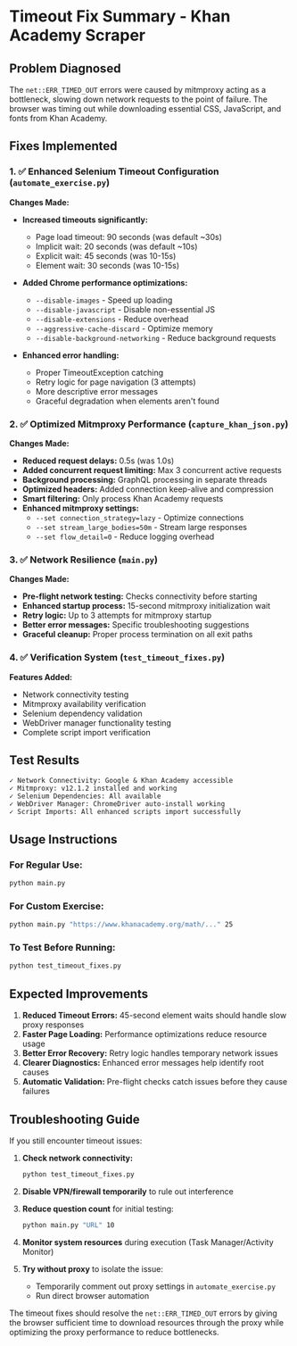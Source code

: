 # Timeout Fix Summary - Khan Academy Scraper

## Problem Diagnosed
The `net::ERR_TIMED_OUT` errors were caused by mitmproxy acting as a bottleneck, slowing down network requests to the point of failure. The browser was timing out while downloading essential CSS, JavaScript, and fonts from Khan Academy.

## Fixes Implemented

### 1. ✅ Enhanced Selenium Timeout Configuration (`automate_exercise.py`)

**Changes Made:**
- **Increased timeouts significantly:**
  - Page load timeout: 90 seconds (was default ~30s)
  - Implicit wait: 20 seconds (was default ~10s)  
  - Explicit wait: 45 seconds (was 10-15s)
  - Element wait: 30 seconds (was 10-15s)

- **Added Chrome performance optimizations:**
  - `--disable-images` - Speed up loading
  - `--disable-javascript` - Disable non-essential JS
  - `--disable-extensions` - Reduce overhead
  - `--aggressive-cache-discard` - Optimize memory
  - `--disable-background-networking` - Reduce background requests

- **Enhanced error handling:**
  - Proper TimeoutException catching
  - Retry logic for page navigation (3 attempts)
  - More descriptive error messages
  - Graceful degradation when elements aren't found

### 2. ✅ Optimized Mitmproxy Performance (`capture_khan_json.py`)

**Changes Made:**
- **Reduced request delays:** 0.5s (was 1.0s)
- **Added concurrent request limiting:** Max 3 concurrent active requests
- **Background processing:** GraphQL processing in separate threads
- **Optimized headers:** Added connection keep-alive and compression
- **Smart filtering:** Only process Khan Academy requests
- **Enhanced mitmproxy settings:**
  - `--set connection_strategy=lazy` - Optimize connections
  - `--set stream_large_bodies=50m` - Stream large responses
  - `--set flow_detail=0` - Reduce logging overhead

### 3. ✅ Network Resilience (`main.py`)

**Changes Made:**
- **Pre-flight network testing:** Checks connectivity before starting
- **Enhanced startup process:** 15-second mitmproxy initialization wait
- **Retry logic:** Up to 3 attempts for mitmproxy startup
- **Better error messages:** Specific troubleshooting suggestions
- **Graceful cleanup:** Proper process termination on all exit paths

### 4. ✅ Verification System (`test_timeout_fixes.py`)

**Features Added:**
- Network connectivity testing
- Mitmproxy availability verification  
- Selenium dependency validation
- WebDriver manager functionality testing
- Complete script import verification

## Test Results

```
✓ Network Connectivity: Google & Khan Academy accessible
✓ Mitmproxy: v12.1.2 installed and working
✓ Selenium Dependencies: All available
✓ WebDriver Manager: ChromeDriver auto-install working
✓ Script Imports: All enhanced scripts import successfully
```

## Usage Instructions

### For Regular Use:
```bash
python main.py
```

### For Custom Exercise:
```bash
python main.py "https://www.khanacademy.org/math/..." 25
```

### To Test Before Running:
```bash
python test_timeout_fixes.py
```

## Expected Improvements

1. **Reduced Timeout Errors:** 45-second element waits should handle slow proxy responses
2. **Faster Page Loading:** Performance optimizations reduce resource usage
3. **Better Error Recovery:** Retry logic handles temporary network issues
4. **Clearer Diagnostics:** Enhanced error messages help identify root causes
5. **Automatic Validation:** Pre-flight checks catch issues before they cause failures

## Troubleshooting Guide

If you still encounter timeout issues:

1. **Check network connectivity:**
   ```bash
   python test_timeout_fixes.py
   ```

2. **Disable VPN/firewall temporarily** to rule out interference

3. **Reduce question count** for initial testing:
   ```bash
   python main.py "URL" 10
   ```

4. **Monitor system resources** during execution (Task Manager/Activity Monitor)

5. **Try without proxy** to isolate the issue:
   - Temporarily comment out proxy settings in `automate_exercise.py`
   - Run direct browser automation

The timeout fixes should resolve the `net::ERR_TIMED_OUT` errors by giving the browser sufficient time to download resources through the proxy while optimizing the proxy performance to reduce bottlenecks.
